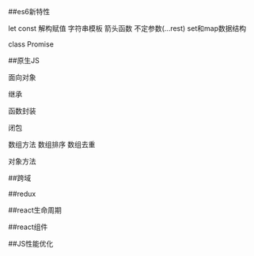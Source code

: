 ##es6新特性

let const
解构赋值
字符串模板
箭头函数
不定参数(...rest)
set和map数据结构

class
Promise


##原生JS

面向对象


继承

函数封装

闭包

数组方法
	数组排序
	数组去重

对象方法







##跨域




##redux




##react生命周期


##react组件



##JS性能优化



